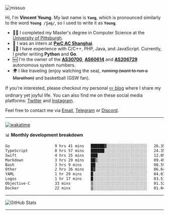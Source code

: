 <p align="left"> <img src="https://komarev.com/ghpvc/?username=missuo&label=Profile%20views&color=0e75b6&style=flat" alt="missuo" /> </p>

Hi, I'm **Vincent Young**. My last name is **`Yang`**, which is pronounced similarly to the word **`Young /jʌŋ/`**, so I used to write it as **`Young`**.

- 👨‍🎓 I completed my Master's degree in Computer Science at the [University of Pittsburgh](https://www.pitt.edu).
- 💼 I was an intern at **[PwC AC Shanghai](https://www.linkedin.com/company/pwc-ac-shanghai/)**.
- 👨‍💻 I have experience with C/C++, PHP, Java, and JavaScript. Currently, I prefer writing **Python** and **Go**.
- 🆕 I'm the owner of the **[AS30700](https://bgp.tools/as/30700)**, **[AS60614](https://bgp.tools/as/60614)** and **[AS206729](https://bgp.tools/as/206729)** autonomous system numbers.
- 🌍 I like traveling (enjoy watching the sea), ~~running (want to run a Marathon)~~ and basketball (GSW fan).

If you're interested, please checkout my personal [✏️ blog](https://missuo.me/) where I share my ordinary yet joyful life. You can also find me on these social media platforms: [Twitter](https://twitter.com/m1ssuo) and [Instagram](https://www.instagram.com/missuo.me).

Feel free to contact me via <a href="mailto:me@owo.nz">Email</a>, [Telegram](https://t.me/missuo) or [Discord](https://discordapp.com/users/missuo#7448).

-------

[![wakatime](https://wakatime.com/badge/user/c13cd961-40ca-417a-afb6-1f9ea8ac295c.svg)](https://wakatime.com/@missuo)

📊 **Monthly development breakdown**
<!--START_SECTION:waka-->

```txt
Go                    9 hrs 41 mins   ██████▓░░░░░░░░░░░░░░░░░░   26.35 %
TypeScript            8 hrs 57 mins   ██████░░░░░░░░░░░░░░░░░░░   24.35 %
Swift                 4 hrs 25 mins   ███░░░░░░░░░░░░░░░░░░░░░░   12.05 %
Markdown              3 hrs 29 mins   ██▒░░░░░░░░░░░░░░░░░░░░░░   09.49 %
Bash                  3 hrs 9 mins    ██░░░░░░░░░░░░░░░░░░░░░░░   08.59 %
Other                 2 hrs 26 mins   █▓░░░░░░░░░░░░░░░░░░░░░░░   06.64 %
YAML                  1 hr 29 mins    █░░░░░░░░░░░░░░░░░░░░░░░░   04.07 %
Logos                 1 hr 17 mins    █░░░░░░░░░░░░░░░░░░░░░░░░   03.51 %
Objective-C           33 mins         ▒░░░░░░░░░░░░░░░░░░░░░░░░   01.52 %
Docker                22 mins         ▒░░░░░░░░░░░░░░░░░░░░░░░░   01.04 %
```

<!--END_SECTION:waka-->

-------

![GitHub Stats](https://github-readme-stats-opal-alpha-76.vercel.app/api?username=missuo&show_icons=true&theme=transparent)

-------

